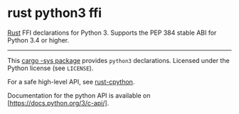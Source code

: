 rust python3 ffi
================

[Rust](http://www.rust-lang.org/) FFI declarations for Python 3.
Supports the PEP 384 stable ABI for Python 3.4 or higher.

---

This [cargo -sys package](http://doc.crates.io/build-script.html#*-sys-packages) provides `python3` declarations.
Licensed under the Python license (see `LICENSE`).

For a safe high-level API, see [rust-cpython](https://github.com/PyO3/PyO3).

Documentation for the python API is available on [https://docs.python.org/3/c-api/].

